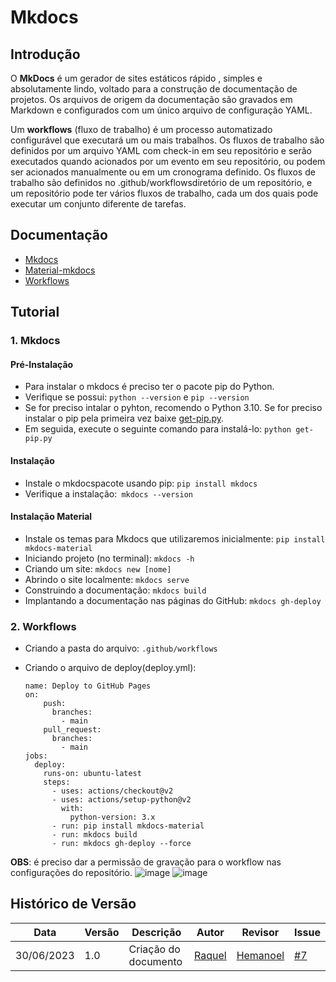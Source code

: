 
# Mkdocs 


## Introdução
O **MkDocs** é um gerador de sites estáticos rápido , simples e absolutamente lindo, voltado para a construção de documentação de projetos. Os arquivos de origem da documentação são gravados em Markdown e configurados com um único arquivo de configuração YAML.

Um **workflows** (fluxo de trabalho) é um processo automatizado configurável que executará um ou mais trabalhos. Os fluxos de trabalho são definidos por um arquivo YAML com check-in em seu repositório e serão executados quando acionados por um evento em seu repositório, ou podem ser acionados manualmente ou em um cronograma definido.
Os fluxos de trabalho são definidos no .github/workflowsdiretório de um repositório, e um repositório pode ter vários fluxos de trabalho, cada um dos quais pode executar um conjunto diferente de tarefas.


## Documentação
- [Mkdocs](https://www.mkdocs.org/user-guide/installation/)
- [Material-mkdocs](https://squidfunk.github.io/mkdocs-material/getting-started/)
- [Workflows](https://docs.github.com/en/actions/using-workflows/about-workflows#about-workf)



## Tutorial
### 1. Mkdocs
#### Pré-Instalação
- Para instalar o mkdocs é preciso ter o pacote pip do Python. 
- Verifique se possui: `python --version` e `pip --version`
- Se for preciso intalar o pyhton, recomendo o Python 3.10. Se for preciso instalar o pip pela primeira vez baixe [get-pip.py](https://bootstrap.pypa.io/get-pip.py). 
- Em seguida, execute o seguinte comando para instalá-lo: `python get-pip.py
`
#### Instalação
- Instale o mkdocspacote usando pip: `pip install mkdocs`
- Verifique a instalação:` mkdocs --version`

#### Instalação Material
- Instale os temas para Mkdocs que utilizaremos inicialmente: `pip install mkdocs-material`
- Iniciando projeto (no terminal):  `mkdocs -h`
- Criando um site: `mkdocs new [nome]`
- Abrindo o site localmente: `mkdocs serve`
- Construindo a documentação: `mkdocs build`
- Implantando a documentação nas páginas do GitHub: `mkdocs gh-deploy`

### 2. Workflows
- Criando a pasta do arquivo: `.github/workflows`
- Criando o arquivo de deploy(deploy.yml):

  ```
  name: Deploy to GitHub Pages
  on:
      push:
        branches:
          - main
      pull_request:
        branches:
          - main
  jobs:
    deploy:
      runs-on: ubuntu-latest
      steps:
        - uses: actions/checkout@v2
        - uses: actions/setup-python@v2
          with:
            python-version: 3.x
        - run: pip install mkdocs-material
        - run: mkdocs build
        - run: mkdocs gh-deploy --force
  ```


**OBS**: é preciso dar a permissão de gravação para o workflow nas configurações do repositório.
![image](https://github.com/ResidenciaTICBrisa/05_PipelineFinatec/assets/81540491/fef08195-3460-4b29-9985-ac6d1ad12111)
![image](https://github.com/ResidenciaTICBrisa/05_PipelineFinatec/assets/81540491/586682bd-caae-4f5d-b7ee-2f6480cf9843)


## Histórico de Versão
|  Data  | Versão | Descrição | Autor  |  Revisor  |Issue|
|------- | ------ |---------- | ------ | --------- |-----|
| 30/06/2023 |     1.0   | Criação do documento | [Raquel](https://github.com/cansancaojennifer)  | [Hemanoel](https://github.com/hemanoelbritoF) |[#7](https://github.com/ResidenciaTICBrisa/05_PipelineFinatec/issues/7)|
